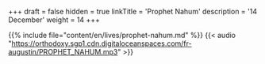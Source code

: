 +++
draft = false
hidden = true
linkTitle = 'Prophet Nahum'
description = '14 December'
weight = 14
+++

{{% include file="content/en/lives/prophet-nahum.md" %}}
{{< audio "https://orthodoxy.sgp1.cdn.digitaloceanspaces.com/fr-augustin/PROPHET_NAHUM.mp3" >}}
